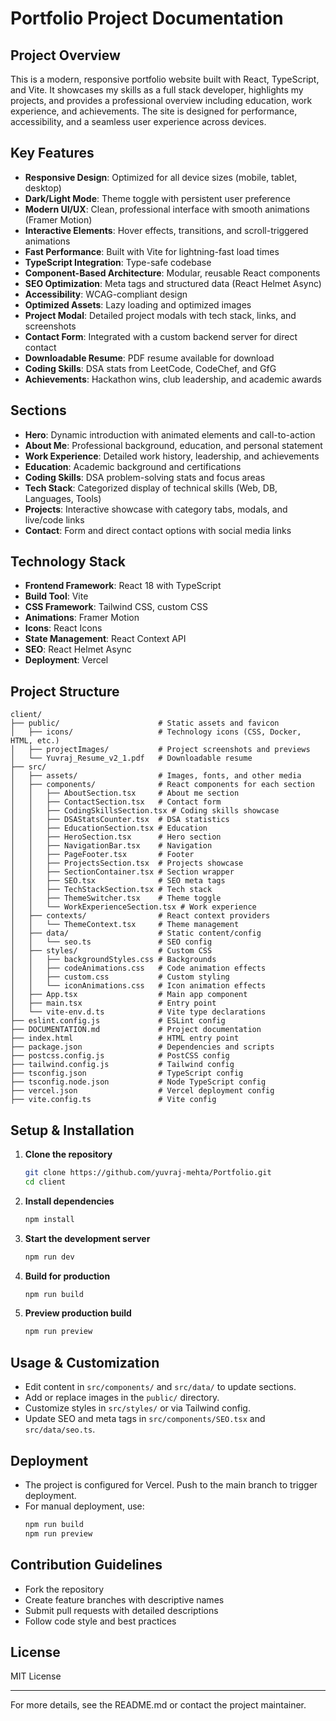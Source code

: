 # Portfolio Project Documentation

## Project Overview

This is a modern, responsive portfolio website built with React, TypeScript, and Vite. It showcases my skills as a full stack developer, highlights my projects, and provides a professional overview including education, work experience, and achievements. The site is designed for performance, accessibility, and a seamless user experience across devices.

## Key Features

- **Responsive Design**: Optimized for all device sizes (mobile, tablet, desktop)
- **Dark/Light Mode**: Theme toggle with persistent user preference
- **Modern UI/UX**: Clean, professional interface with smooth animations (Framer Motion)
- **Interactive Elements**: Hover effects, transitions, and scroll-triggered animations
- **Fast Performance**: Built with Vite for lightning-fast load times
- **TypeScript Integration**: Type-safe codebase
- **Component-Based Architecture**: Modular, reusable React components
- **SEO Optimization**: Meta tags and structured data (React Helmet Async)
- **Accessibility**: WCAG-compliant design
- **Optimized Assets**: Lazy loading and optimized images
- **Project Modal**: Detailed project modals with tech stack, links, and screenshots
- **Contact Form**: Integrated with a custom backend server for direct contact
- **Downloadable Resume**: PDF resume available for download
- **Coding Skills**: DSA stats from LeetCode, CodeChef, and GfG
- **Achievements**: Hackathon wins, club leadership, and academic awards

## Sections

- **Hero**: Dynamic introduction with animated elements and call-to-action
- **About Me**: Professional background, education, and personal statement
- **Work Experience**: Detailed work history, leadership, and achievements
- **Education**: Academic background and certifications
- **Coding Skills**: DSA problem-solving stats and focus areas
- **Tech Stack**: Categorized display of technical skills (Web, DB, Languages, Tools)
- **Projects**: Interactive showcase with category tabs, modals, and live/code links
- **Contact**: Form and direct contact options with social media links

## Technology Stack

- **Frontend Framework**: React 18 with TypeScript
- **Build Tool**: Vite
- **CSS Framework**: Tailwind CSS, custom CSS
- **Animations**: Framer Motion
- **Icons**: React Icons
- **State Management**: React Context API
- **SEO**: React Helmet Async
- **Deployment**: Vercel

## Project Structure

```
client/
├── public/                      # Static assets and favicon
│   ├── icons/                   # Technology icons (CSS, Docker, HTML, etc.)
│   ├── projectImages/           # Project screenshots and previews
│   └── Yuvraj_Resume_v2_1.pdf   # Downloadable resume
├── src/
│   ├── assets/                  # Images, fonts, and other media
│   ├── components/              # React components for each section
│   │   ├── AboutSection.tsx     # About me section
│   │   ├── ContactSection.tsx   # Contact form
│   │   ├── CodingSkillsSection.tsx # Coding skills showcase
│   │   ├── DSAStatsCounter.tsx  # DSA statistics
│   │   ├── EducationSection.tsx # Education
│   │   ├── HeroSection.tsx      # Hero section
│   │   ├── NavigationBar.tsx    # Navigation
│   │   ├── PageFooter.tsx       # Footer
│   │   ├── ProjectsSection.tsx  # Projects showcase
│   │   ├── SectionContainer.tsx # Section wrapper
│   │   ├── SEO.tsx              # SEO meta tags
│   │   ├── TechStackSection.tsx # Tech stack
│   │   ├── ThemeSwitcher.tsx    # Theme toggle
│   │   └── WorkExperienceSection.tsx # Work experience
│   ├── contexts/                # React context providers
│   │   └── ThemeContext.tsx     # Theme management
│   ├── data/                    # Static content/config
│   │   └── seo.ts               # SEO config
│   ├── styles/                  # Custom CSS
│   │   ├── backgroundStyles.css # Backgrounds
│   │   ├── codeAnimations.css   # Code animation effects
│   │   ├── custom.css           # Custom styling
│   │   └── iconAnimations.css   # Icon animation effects
│   ├── App.tsx                  # Main app component
│   ├── main.tsx                 # Entry point
│   └── vite-env.d.ts            # Vite type declarations
├── eslint.config.js             # ESLint config
├── DOCUMENTATION.md             # Project documentation
├── index.html                   # HTML entry point
├── package.json                 # Dependencies and scripts
├── postcss.config.js            # PostCSS config
├── tailwind.config.js           # Tailwind config
├── tsconfig.json                # TypeScript config
├── tsconfig.node.json           # Node TypeScript config
├── vercel.json                  # Vercel deployment config
├── vite.config.ts               # Vite config
```

## Setup & Installation

1. **Clone the repository**
   ```sh
   git clone https://github.com/yuvraj-mehta/Portfolio.git
   cd client
   ```
2. **Install dependencies**
   ```sh
   npm install
   ```
3. **Start the development server**
   ```sh
   npm run dev
   ```
4. **Build for production**
   ```sh
   npm run build
   ```
5. **Preview production build**
   ```sh
   npm run preview
   ```

## Usage & Customization

- Edit content in `src/components/` and `src/data/` to update sections.
- Add or replace images in the `public/` directory.
- Customize styles in `src/styles/` or via Tailwind config.
- Update SEO and meta tags in `src/components/SEO.tsx` and `src/data/seo.ts`.

## Deployment

- The project is configured for Vercel. Push to the main branch to trigger deployment.
- For manual deployment, use:
  ```sh
  npm run build
  npm run preview
  ```

## Contribution Guidelines

- Fork the repository
- Create feature branches with descriptive names
- Submit pull requests with detailed descriptions
- Follow code style and best practices

## License

MIT License

---

For more details, see the README.md or contact the project maintainer.
